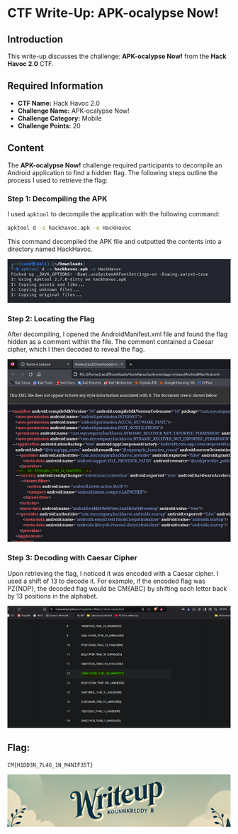 # CTF Write-Up: APK-ocalypse Now!

## Introduction

This write-up discusses the challenge: **APK-ocalypse Now!** from the **Hack Havoc 2.0** CTF.

## Required Information

- **CTF Name:** Hack Havoc 2.0
- **Challenge Name:** APK-ocalypse Now!
- **Challenge Category:** Mobile
- **Challenge Points:** 20

## Content
The **APK-ocalypse Now!** challenge required participants to decompile an Android application to find a hidden flag. The following steps outline the process I used to retrieve the flag:

### Step 1: Decompiling the APK
I used `apktool` to decompile the application with the following command:

```bash
apktool d -s hackhavoc.apk -o HackHavoc
```
This command decompiled the APK file and outputted the contents into a directory named HackHavoc.


![](src\images\4.png)

### Step 2: Locating the Flag
After decompiling, I opened the AndroidManifest.xml file and found the flag hidden as a comment within the file. The comment contained a Caesar cipher, which I then decoded to reveal the flag.

![](src\images\5.png)

### Step 3: Decoding with Caesar Cipher
Upon retrieving the flag, I noticed it was encoded with a Caesar cipher. I used a shift of 13 to decode it. For example, if the encoded flag was PZ{NOP}, the decoded flag would be CM{ABC} by shifting each letter back by 13 positions in the alphabet.

![](src\images\6.png)

## Flag: 
    CM{H1DD3N_7L4G_1N_M4NIF35T}



![CTF Writeup by KoushikReddyB](src\images\Credits.png)